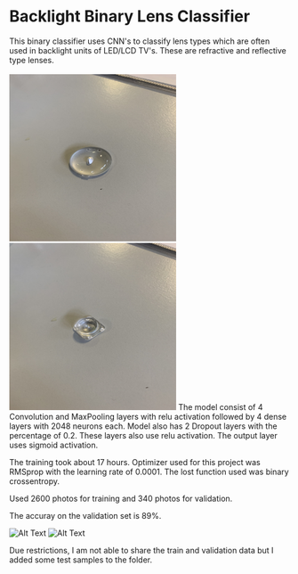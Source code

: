 # Backlight Binary Lens Classifier

This binary classifier uses CNN's to classify lens types which are often used in backlight units of LED/LCD TV's. These are refractive and reflective type lenses. <br/><br/>
<img src="https://github.com/CalciumNitrade/Binary-Backlight-Lens-Classifier/blob/main/reflective_1.JPG" alt="Reflective Lens" width="300" height="300">
<img src="https://github.com/CalciumNitrade/Binary-Backlight-Lens-Classifier/blob/main/refractive_1.JPG" alt="Refractive Lens" width="300" height="300">
The model consist of 4 Convolution and MaxPooling layers with relu activation followed by 4 dense layers with 2048 neurons each. Model also has 2 Dropout layers with the percentage of 0.2. These layers also use relu activation. The output layer uses sigmoid activation.

The training took about 17 hours. Optimizer used for this project was RMSprop with the learning rate of 0.0001. The lost function used was binary crossentropy. <br/>

Used 2600 photos for training and 340 photos for validation.

The accuray on the validation set is 89%.

![Alt Text](https://github.com/CalciumNitrade/Backlight-Lens-Classifier/blob/main/train.png)
![Alt Text](https://github.com/CalciumNitrade/Backlight-Lens-Classifier/blob/main/validat.png)

Due restrictions, I am not able to share the train and validation data but I added some test samples to the folder.
